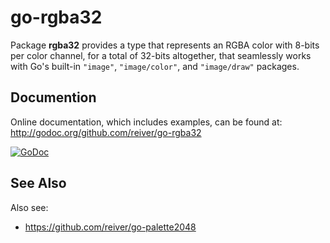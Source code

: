 # go-rgba32

Package **rgba32** provides a type that represents an RGBA color with 8-bits per color channel,
for a total of 32-bits altogether,
that seamlessly works with Go's built-in `"image"`, `"image/color"`, and `"image/draw"` packages.

## Documention

Online documentation, which includes examples, can be found at: http://godoc.org/github.com/reiver/go-rgba32

[![GoDoc](https://godoc.org/github.com/reiver/go-rgba32?status.svg)](https://godoc.org/github.com/reiver/go-rgba32)

## See Also
Also see:

* https://github.com/reiver/go-palette2048
